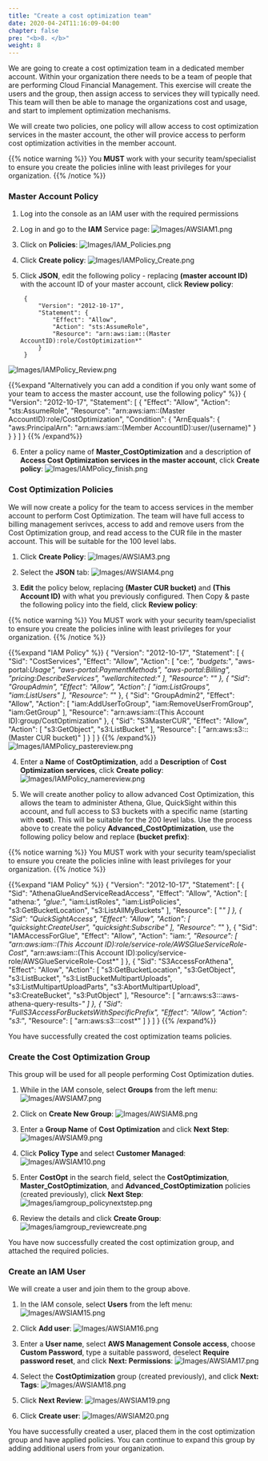 ```yaml
---
title: "Create a cost optimization team"
date: 2020-04-24T11:16:09-04:00
chapter: false
pre: "<b>8. </b>"
weight: 8
---
```


We are going to create a cost optimization team in a dedicated member account. Within your organization there needs to be a team of people that are performing Cloud Financial Management. This exercise will create the users and the group, then assign access to services they will typically need. This team will then be able to manage the organizations cost and usage, and start to implement optimization mechanisms.

We will create two policies, one policy will allow access to cost optimization services in the master account, the other will provice access to perform cost optimization activities in the member account.

{{% notice warning %}}
You **MUST** work with your security team/specialist to ensure you create the policies inline with least privileges for your organization.
{{% /notice %}}

### Master Account Policy
1. Log into the console as an IAM user with the required permissions

2. Log in and go to the **IAM** Service page:
![Images/AWSIAM1.png](/Cost/100_1_AWS_Account_Setup/Images/AWSIAM1.png)

3. Click on **Policies**:
![Images/IAM_Policies.png](/Cost/100_1_AWS_Account_Setup/Images/IAM_Policies.png)

4. Click **Create policy**:
![Images/IAMPolicy_Create.png](/Cost/100_1_AWS_Account_Setup/Images/IAMPolicy_Create.png)

5. Click **JSON**, edit the following policy - replacing **(master account ID)** with the account ID of your master account, click **Review policy**:

        {
            "Version": "2012-10-17",
            "Statement": {
                "Effect": "Allow",
                "Action": "sts:AssumeRole",
                "Resource": "arn:aws:iam::(Master AccountID):role/CostOptimization*"
            }
        }

![Images/IAMPolicy_Review.png](/Cost/100_1_AWS_Account_Setup/Images/IAMPolicy_Review.png)

{{%expand "Alternatively you can add a condition if you only want some of your team to access the master account, use the following policy" %}}
        {
            "Version": "2012-10-17",
            "Statement": [
            {
                "Effect": "Allow",
                "Action": "sts:AssumeRole",
                "Resource": "arn:aws:iam::(Master AccountID):role/CostOptimization",
                "Condition": {
                    "ArnEquals": {
                        "aws:PrincipalArn": "arn:aws:iam::(Member AccountID):user/(username)"
                    }
                }
            }
        ]
    }
{{% /expand%}}

6. Enter a policy name of **Master_CostOptimization** and a description of **Access Cost Optimization services in the master account**, click **Create policy**:
![Images/IAMPolicy_finish.png](/Cost/100_1_AWS_Account_Setup/Images/IAMPolicy_finish.png)


### Cost Optimization Policies
We will now create a policy for the team to access services in the member account to perform Cost Optimization. The team will have full access to billing management serivces, access to add and remove users from the Cost Optimization group, and read access to the CUR file in the master account. This will be suitable for the 100 level labs.

1. Click  **Create Policy**:
![Images/AWSIAM3.png](/Cost/100_1_AWS_Account_Setup/Images/AWSIAM3.png)

2. Select the **JSON** tab:
![Images/AWSIAM4.png](/Cost/100_1_AWS_Account_Setup/Images/AWSIAM4.png)

3. **Edit** the policy below, replacing **(Master CUR bucket)** and **(This Account ID)** with what you previously configured. Then Copy & paste the following policy into the field, click **Review policy**:

{{% notice warning %}}
You MUST work with your security team/specialist to ensure you create the policies inline with least privileges for your organization.
{{% /notice %}}

{{%expand "IAM Policy" %}}
        {
            "Version": "2012-10-17",
            "Statement": [
                {
                    "Sid": "CostServices",
                    "Effect": "Allow",
                    "Action": [
                        "ce:*",
                        "budgets:*",
                        "aws-portal:*Usage",
                        "aws-portal:*PaymentMethods",
                        "aws-portal:*Billing",
                        "pricing:DescribeServices",
                        "wellarchitected:*"
                    ],
                    "Resource": "*"
                },
                {
                    "Sid": "GroupAdmin",
                    "Effect": "Allow",
                    "Action": [
                        "iam:ListGroups",
                        "iam:ListUsers"
                    ],
                    "Resource": "*"
                },
                {
                    "Sid": "GroupAdmin2",
                    "Effect": "Allow",
                    "Action": [
                        "iam:AddUserToGroup",
                        "iam:RemoveUserFromGroup",
                        "iam:GetGroup"
                    ],
                    "Resource": "arn:aws:iam::(This Account ID):group/CostOptimization"
                },
                {
                    "Sid": "S3MasterCUR",
                    "Effect": "Allow",
                    "Action": [
                        "s3:GetObject",
                        "s3:ListBucket"
                    ],
                    "Resource": [
                        "arn:aws:s3:::(Master CUR bucket)"
                    ]
                }
            ]
        }
{{% /expand%}}
![Images/IAMPolicy_pastereview.png](/Cost/100_1_AWS_Account_Setup/Images/IAMPolicy_pastereview.png)

4. Enter a **Name** of **CostOptimization**, add a **Description** of **Cost Optimization services**, click **Create policy**:
![Images/IAMPolicy_namereview.png](/Cost/100_1_AWS_Account_Setup/Images/IAMPolicy_namereview.png)

5. We will create another policy to allow advanced Cost Optimization, this allows the team to administer Athena, Glue, QuickSight within this account, and full access to S3 buckets with a specific name (starting with **cost**). This will be suitable for the 200 level labs. Use the process above to create the policy **Advanced_CostOptimization**, use the following policy below and replace **(bucket prefix)**:

{{% notice warning %}}
You MUST work with your security team/specialist to ensure you create the policies inline with least privileges for your organization.
{{% /notice %}}


{{%expand "IAM Policy" %}}
	{
	    "Version": "2012-10-17",
	    "Statement": [
	        {
	            "Sid": "AthenaGlueAndServiceReadAccess",
	            "Effect": "Allow",
	            "Action": [
	                "athena:*",
	                "glue:*",
	                "iam:ListRoles",
	                "iam:ListPolicies",
	                "s3:GetBucketLocation",
	                "s3:ListAllMyBuckets"
	            ],
	            "Resource": [
	                "*"
	            ]
	        },
	        {
	            "Sid": "QuickSightAccess",
	            "Effect": "Allow",
	            "Action": [
	                "quicksight:CreateUser",
	                "quicksight:Subscribe"
	            ],
	            "Resource": "*"
	        },
	        {
	            "Sid": "IAMAccessForGlue",
	            "Effect": "Allow",
	            "Action": "iam:*",
	            "Resource": [
	                "arn:aws:iam::(This Account ID):role/service-role/AWSGlueServiceRole-Cost*",
	                "arn:aws:iam::(This Account ID):policy/service-role/AWSGlueServiceRole-Cost*"
	            ]
	        },
	        {
	            "Sid": "S3AccessForAthena",
	            "Effect": "Allow",
	            "Action": [
	                "s3:GetBucketLocation",
	                "s3:GetObject",
	                "s3:ListBucket",
	                "s3:ListBucketMultipartUploads",
	                "s3:ListMultipartUploadParts",
	                "s3:AbortMultipartUpload",
	                "s3:CreateBucket",
	                "s3:PutObject"
	            ],
	            "Resource": [
	                "arn:aws:s3:::aws-athena-query-results-*"
	            ]
	        },
	        {
	            "Sid": "FullS3AccessForBucketsWithSpecificPrefix",
	            "Effect": "Allow",
	            "Action": "s3:*",
	            "Resource": [
	                "arn:aws:s3:::cost*"
	            ]
	        }
	    ]
	}
{{% /expand%}}

You have successfully created the cost optimization teams policies.

### Create the Cost Optimization Group

This group will be used for all people performing Cost Optimization duties.

1. While in the IAM console, select **Groups** from the left menu:
![Images/AWSIAM7.png](/Cost/100_1_AWS_Account_Setup/Images/AWSIAM7.png)

2. Click on **Create New Group**:
![Images/AWSIAM8.png](/Cost/100_1_AWS_Account_Setup/Images/AWSIAM8.png)

3. Enter a **Group Name** of **Cost Optimization** and click **Next Step**:
![Images/AWSIAM9.png](/Cost/100_1_AWS_Account_Setup/Images/AWSIAM9.png)

4. Click **Policy Type** and select **Customer Managed**:
![Images/AWSIAM10.png](/Cost/100_1_AWS_Account_Setup/Images/AWSIAM10.png)

5. Enter **CostOpt** in the search field, select the **CostOptimization**, **Master_CostOptimization**, and **Advanced_CostOptimization** policies (created previously), click **Next Step**:
![Images/iamgroup_policynextstep.png](/Cost/100_1_AWS_Account_Setup/Images/iamgroup_policynextstep.png)

6. Review the details and click **Create Group**:
![Images/iamgroup_reviewcreate.png](/Cost/100_1_AWS_Account_Setup/Images/iamgroup_reviewcreate.png)

You have now successfully created the cost optimization group, and attached the required policies.


### Create an IAM User
We will create a user and join them to the group above.

1. In the IAM console, select **Users** from the left menu:
![Images/AWSIAM15.png](/Cost/100_1_AWS_Account_Setup/Images/AWSIAM15.png)

2. Click **Add user**:
![Images/AWSIAM16.png](/Cost/100_1_AWS_Account_Setup/Images/AWSIAM16.png)

3. Enter a **User name**, select **AWS Management Console access**, choose **Custom Password**, type a suitable password, deselect **Require password reset**, and click **Next: Permissions**:
![Images/AWSIAM17.png](/Cost/100_1_AWS_Account_Setup/Images/AWSIAM17.png)

4. Select the **CostOptimization** group (created previously), and click **Next: Tags**:
![Images/AWSIAM18.png](/Cost/100_1_AWS_Account_Setup/Images/AWSIAM18.png)

5. Click **Next Review**:
![Images/AWSIAM19.png](/Cost/100_1_AWS_Account_Setup/Images/AWSIAM19.png)

6. Click **Create user**:
![Images/AWSIAM20.png](/Cost/100_1_AWS_Account_Setup/Images/AWSIAM20.png)


You have successfully created a user, placed them in the cost optimization group and have applied policies.
You can continue to expand this group by adding additional users from your organization.

